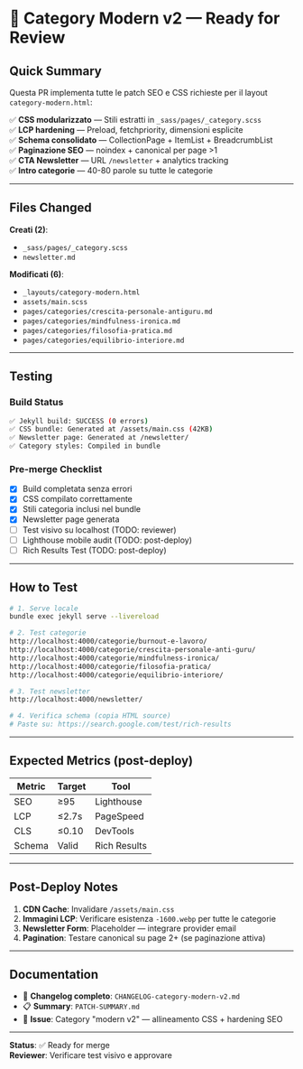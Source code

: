 # 🎯 Category Modern v2 — Ready for Review

## Quick Summary

Questa PR implementa tutte le patch SEO e CSS richieste per il layout `category-modern.html`:

✅ **CSS modularizzato** — Stili estratti in `_sass/pages/_category.scss`  
✅ **LCP hardening** — Preload, fetchpriority, dimensioni esplicite  
✅ **Schema consolidato** — CollectionPage + ItemList + BreadcrumbList  
✅ **Paginazione SEO** — noindex + canonical per page >1  
✅ **CTA Newsletter** — URL `/newsletter` + analytics tracking  
✅ **Intro categorie** — 40-80 parole su tutte le categorie  

---

## Files Changed

**Creati (2)**:
- `_sass/pages/_category.scss`
- `newsletter.md`

**Modificati (6)**:
- `_layouts/category-modern.html`
- `assets/main.scss`
- `pages/categories/crescita-personale-antiguru.md`
- `pages/categories/mindfulness-ironica.md`
- `pages/categories/filosofia-pratica.md`
- `pages/categories/equilibrio-interiore.md`

---

## Testing

### Build Status
```bash
✅ Jekyll build: SUCCESS (0 errors)
✅ CSS bundle: Generated at /assets/main.css (42KB)
✅ Newsletter page: Generated at /newsletter/
✅ Category styles: Compiled in bundle
```

### Pre-merge Checklist
- [x] Build completata senza errori
- [x] CSS compilato correttamente
- [x] Stili categoria inclusi nel bundle
- [x] Newsletter page generata
- [ ] Test visivo su localhost (TODO: reviewer)
- [ ] Lighthouse mobile audit (TODO: post-deploy)
- [ ] Rich Results Test (TODO: post-deploy)

---

## How to Test

```bash
# 1. Serve locale
bundle exec jekyll serve --livereload

# 2. Test categorie
http://localhost:4000/categorie/burnout-e-lavoro/
http://localhost:4000/categorie/crescita-personale-anti-guru/
http://localhost:4000/categorie/mindfulness-ironica/
http://localhost:4000/categorie/filosofia-pratica/
http://localhost:4000/categorie/equilibrio-interiore/

# 3. Test newsletter
http://localhost:4000/newsletter/

# 4. Verifica schema (copia HTML source)
# Paste su: https://search.google.com/test/rich-results
```

---

## Expected Metrics (post-deploy)

| Metric | Target | Tool |
|--------|--------|------|
| SEO | ≥95 | Lighthouse |
| LCP | ≤2.7s | PageSpeed |
| CLS | ≤0.10 | DevTools |
| Schema | Valid | Rich Results |

---

## Post-Deploy Notes

1. **CDN Cache**: Invalidare `/assets/main.css`
2. **Immagini LCP**: Verificare esistenza `-1600.webp` per tutte le categorie
3. **Newsletter Form**: Placeholder — integrare provider email
4. **Pagination**: Testare canonical su page 2+ (se paginazione attiva)

---

## Documentation

- 📄 **Changelog completo**: `CHANGELOG-category-modern-v2.md`
- 📋 **Summary**: `PATCH-SUMMARY.md`
- 🎯 **Issue**: Category "modern v2" — allineamento CSS + hardening SEO

---

**Status**: ✅ Ready for merge  
**Reviewer**: Verificare test visivo e approvare
